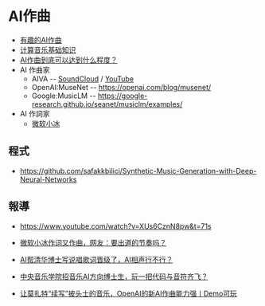 # AI作曲

* [有趣的AI作曲](https://zhuanlan.zhihu.com/p/40811268)
* [计算音乐基础知识](https://zhuanlan.zhihu.com/p/61287265)
* [AI作曲到底可以达到什么程度？](https://zhuanlan.zhihu.com/p/30723955)
* AI 作曲家
    * AIVA -- [SoundCloud](https://soundcloud.com/user-95265362/sets/genesis) / [YouTube](https://www.youtube.com/playlist?list=PLv7BOfa4CxsHAMHQj0ScPXSbgBlLglRPo)
    * OpenAI:MuseNet -- https://openai.com/blog/musenet/
    * Google:MusicLM -- https://google-research.github.io/seanet/musiclm/examples/
* AI 作詞家
    * [微软小冰](https://zh.wikipedia.org/wiki/%E5%B0%8F%E5%86%B0)

## 程式

* https://github.com/safakkbilici/Synthetic-Music-Generation-with-Deep-Neural-Networks

## 報導

* https://www.youtube.com/watch?v=XUs6CznN8pw&t=71s

* [微软小冰作词又作曲，网友：要出道的节奏吗？](https://mp.weixin.qq.com/s?__biz=Mzg4NDQwNTI0OQ==&mid=2247523582&idx=2&sn=fe1d7dee0fc3ca632b1147db3ecaab1e&source=41#wechat_redirect)
* [AI帮清华博士写说唱歌词晋级了，AI相声行不行？](https://mp.weixin.qq.com/s?__biz=Mzg4NDQwNTI0OQ==&mid=2247523525&idx=1&sn=ff349b9d34b8689f8a119e0b8ca23b48&source=41#wechat_redirect)
* [中央音乐学院招音乐AI方向博士生，玩一把代码与音符齐飞？](https://mp.weixin.qq.com/s?__biz=Mzg4NDQwNTI0OQ==&mid=2247523321&idx=1&sn=7e6ecacaf77d21c61bb52ecb78296246&source=41#wechat_redirect)
* [让莫扎特“续写”披头士的音乐，OpenAI的新AI作曲能力强丨Demo可玩](https://mp.weixin.qq.com/s?__biz=MzIzNjc1NzUzMw==&mid=2247519817&idx=4&sn=b6ac4026f88a7380cb04559b04a26229&scene=21#wechat_redirect)



